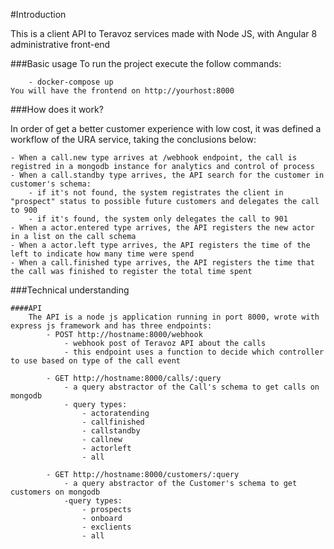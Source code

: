 #Introduction

This is a client API to Teravoz services made with Node JS, with Angular 8 administrative front-end

###Basic usage
    To run the project execute the follow commands:

        - docker-compose up
    You will have the frontend on http://yourhost:8000 
    
###How does it work?

In order of get a better customer experience with low cost, it was defined a workflow of the URA service, taking the conclusions below:

    - When a call.new type arrives at /webhook endpoint, the call is registred in a mongodb instance for analytics and control of process
    - When a call.standby type arrives, the API search for the customer in customer's schema:
        - if it's not found, the system registrates the client in "prospect" status to possible future customers and delegates the call to 900
        - if it's found, the system only delegates the call to 901
    - When a actor.entered type arrives, the API registers the new actor in a list on the call schema
    - When a actor.left type arrives, the API registers the time of the left to indicate how many time were spend
    - When a call.finished type arrives, the API registers the time that the call was finished to register the total time spent

###Technical understanding

    ####API
        The API is a node js application running in port 8000, wrote with express js framework and has three endpoints: 
            - POST http://hostname:8000/webhook
                - webhook post of Teravoz API about the calls
                - this endpoint uses a function to decide which controller to use based on type of the call event

            - GET http://hostname:8000/calls/:query
                - a query abstractor of the Call's schema to get calls on mongodb
                - query types: 
                    - actoratending
                    - callfinished
                    - callstandby
                    - callnew
                    - actorleft
                    - all
                    
            - GET http://hostname:8000/customers/:query
                - a query abstractor of the Customer's schema to get customers on mongodb
                -query types:
                    - prospects
                    - onboard
                    - exclients
                    - all
        

        